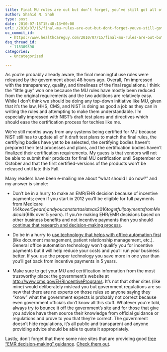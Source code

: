 ```yaml
---
title: Final MU rules are out but don’t forget, you’ve still got all of 2011 and 2012 to get paid
author: Shahid N. Shah
type: post
date: 2010-07-15T15:48:13+00:00
url: /2010/07/15/final-mu-rules-are-out-but-dont-forget-youve-still-got-all-of-2011-and-2012-to-get-paid/
oc_commit_id:
  - https://www.healthcareguy.com/2010/07/15/final-mu-rules-are-out-but-dont-forget-youve-still-got-all-of-2011-and-2012-to-get-paid/1478770689
dsq_thread_id:
  - 118309390
categories:
  - Uncategorized

---
```

As you&#8217;re probably already aware, the final meaningful use rules were released by the government about 48 hours ago. Overall, I&#8217;m impressed with the transparency, quality, and timeliness of the final regulations. I think the &#8220;little guy&#8221; won one because the MU rules have mostly been reduced from the original requirements and the two additions are relatively easy. While I don&#8217;t think we should be doing any top-down initiative like MU, given that it&#8217;s the law, HHS, CMS, and NIST is doing as good a job as they can in writing the rules and attempting to make them understandable. I&#8217;m especially impressed with NIST&#8217;s draft test plans and directives which should ease the certification process for techies like me.

We&#8217;re still months away from any systems being certified for MU because NIST still has to update all of it draft test plans to match the final rules, the certifying bodies have yet to be selected, the certifying bodies haven&#8217;t prepared their test processes and plans, and the certification bodies haven&#8217;t finalized their certification requirements. My guess is that vendors will not be able to submit their products for final MU certification until September or October and that the first certified-versions of the products won&#8217;t be released until late this Fall.

Many readers have been e-mailing me about &#8220;what should I do now?&#8221; and my answer is simple:

  * Don&#8217;t be in a hurry to make an EMR/EHR decision because of incentive payments; even if you start in 2012 you&#8217;ll be eligible for full payments from Medicare ($44k over 5 years) and you can start as late as 2016 to get full payments from Medicaid ($66k over 5 years). If you&#8217;re making EHR/EMR decisions based on other business benefits and not incentive payments then you should [continue that research and decision-making process][1].

  * Do be in a hurry to [use technology that helps with office automation first][2] (like document management, patient relationship management, etc.). General office automation technology won&#8217;t qualify you for incentive payments but it will help reduce your costs and you&#8217;ll run your business better. If you use the proper technology you save more in one year than you&#8217;ll get back from incentive payments in 5 years.

  * Make sure to get your MU and certification information from the most trustworthy place: the government&#8217;s website at <http://www.cms.gov/EHRIncentivePrograms>. It&#8217;s not that other sites (like mine) would deliberately mislead you but government regulations are so new that there are no experts on those rules so anyone saying they &#8220;know&#8221; what the government expects is probably not correct because even government officials don&#8217;t know all this stuff. Whatever you&#8217;re told, always try to bounce it off the government&#8217;s site and for those that give you advice have them source their knowledge from official guidance or regulations and prove to you that they&#8217;re correct. The government doesn&#8217;t hide regulations, it&#8217;s all public and transparent and anyone providing advice should be able to quote it appropriately.

Lastly, don&#8217;t forget that there some nice sites that are providing good [free &#8220;EMR decision-making&#8221; guidance][1]. [Check them out][1].

 [1]: http://www.hitsphere.com/free-healthcare-medical-software-buying-advice
 [2]: https://www.healthcareguy.com/2009/11/15/don%E2%80%99t-drink-the-kool-aid-its-ok-to-be-afraid-of-bloated-emrs-and-ease-into-medical-technology/